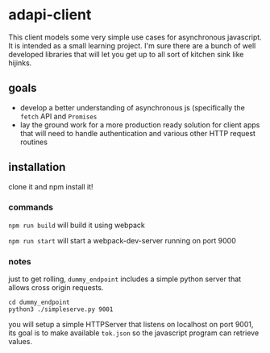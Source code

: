 # adapi-client

This client models some very simple use cases for asynchronous javascript. It
is intended as a small learning project. I'm sure there are a bunch of well
developed libraries that will let you get up to all sort of kitchen sink like
hijinks.

## goals 

+ develop a better understanding of asynchronous js (specifically the `fetch`
  API and `Promises`
+ lay the ground work for a more production ready solution for client apps that
  will need to handle authentication and various other HTTP request routines 


## installation 

clone it and npm install it!



### commands 

`npm run build` will build it using webpack

`npm run start` will start a webpack-dev-server running on port 9000


### notes

just to get rolling, `dummy_endpoint` includes a simple python server that
allows cross origin requests.

```
cd dummy_endpoint
python3 ./simpleserve.py 9001
```

you will setup a simple HTTPServer that listens on localhost on port 9001, its
goal is to make available `tok.json` so the javascript program can retrieve
values. 
